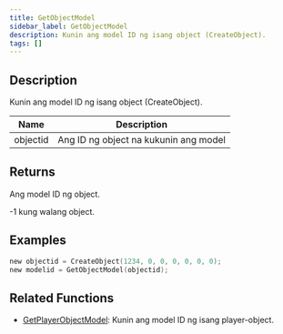 ```yaml
---
title: GetObjectModel
sidebar_label: GetObjectModel
description: Kunin ang model ID ng isang object (CreateObject).
tags: []
---
```


<VersionWarn version='SA-MP 0.3.7' />

## Description

Kunin ang model ID ng isang object (CreateObject).

| Name     | Description                              |
| -------- | ---------------------------------------- |
| objectid | Ang ID ng object na kukunin ang model    |

## Returns

Ang model ID ng object.

-1 kung walang object.

## Examples

```c
new objectid = CreateObject(1234, 0, 0, 0, 0, 0, 0);
new modelid = GetObjectModel(objectid);
```

## Related Functions

- [GetPlayerObjectModel](GetPlayerObjectModel): Kunin ang model ID ng isang player-object.